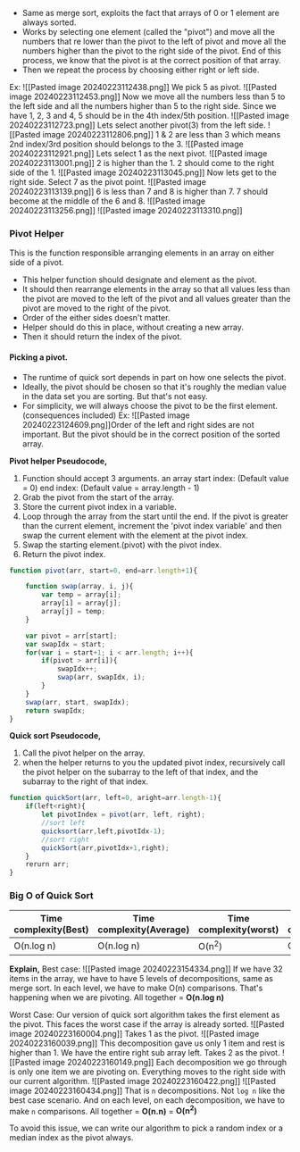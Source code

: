 - Same as merge sort, exploits the fact that arrays of 0 or 1 element are always sorted. 
- Works by selecting one element (called the "pivot") and move all the numbers that re lower than the pivot to the left of pivot and move all the numbers higher than the pivot to the right side of the pivot. 
	End of this process, we know that the pivot is at the correct position of that array. 
- Then we repeat the process by choosing either right or left side. 

Ex:
![[Pasted image 20240223112438.png]]
We pick 5 as pivot. 
![[Pasted image 20240223112453.png]]
Now we move all the numbers less than 5 to the left side and all the numbers higher than 5 to the right side. 
Since we have 1, 2, 3 and 4, 5 should be in the 4th index/5th position.
![[Pasted image 20240223112723.png]]
Lets select another pivot(3) from the left side. 
![[Pasted image 20240223112806.png]]
1 & 2 are less than 3 which means 2nd index/3rd position should belongs to the 3. 
![[Pasted image 20240223112921.png]]
Lets select 1 as the next pivot. 
![[Pasted image 20240223113001.png]]
2 is higher than the 1. 2 should come to the right side of the 1.
![[Pasted image 20240223113045.png]]
Now lets get to the right side.
Select 7 as the pivot point.
![[Pasted image 20240223113139.png]]
6 is less than 7 and 8 is higher than 7. 
7 should become at the middle of the 6 and 8.
![[Pasted image 20240223113256.png]]
![[Pasted image 20240223113310.png]]
### Pivot Helper
This is the function responsible arranging elements in an array on either side of a pivot. 
- This helper function should designate and element as the pivot. 
- It should then rearrange elements in the array so that all values less than the pivot are moved to the left of the pivot and all values greater than the pivot are moved to the right of the pivot. 
- Order of the either sides doesn't matter. 
- Helper should do this in place, without creating a new array. 
- Then it should return the index of the pivot.

#### Picking a pivot.
- The runtime of quick sort depends in part on how one selects the pivot. 
- Ideally, the pivot should be chosen so that it's roughly the median value in the data set you are sorting. 
	But that's not easy.
- For simplicity, we will always choose the pivot to be the first element.(consequences included)
Ex:
![[Pasted image 20240223124609.png]]Order of the left and right sides are not important. But the pivot should be in the correct position of the sorted array.

**Pivot helper Pseudocode,**
1. Function should accept 3 arguments.
	an array
	start index: (Default value = 0)
	end index: (Default value = array.length - 1)
2. Grab the pivot from the start of the array.
3. Store the current pivot index in a variable.
4. Loop through the array from the start until the end.
	If the pivot is greater than the current element, increment the 'pivot index variable' and then swap the current element with the element at the pivot index.
5. Swap the starting element.(pivot) with the pivot index.
6. Return the pivot index.

```js
function pivot(arr, start=0, end=arr.length+1){

	function swap(array, i, j){
		var temp = array[i];
		array[i] = array[j];
		array[j] = temp;
	}

	var pivot = arr[start];
	var swapIdx = start;
	for(var i = start+1; i < arr.length; i++){
		if(pivot > arr[i]){
			swapIdx++;
			swap(arr, swapIdx, i);
		}
	}
	swap(arr, start, swapIdx);
	return swapIdx;
}
```

**Quick sort Pseudocode,**
1. Call the pivot helper on the array.
2. when the helper returns to you the updated pivot index, recursively call the pivot helper on the subarray to the left of that index, and the subarray to the right of that index.
```js
function quickSort(arr, left=0, aright=arr.length-1){
	if(left<right){
		let pivotIndex = pivot(arr, left, right);
		//sort left
		quicksort(arr,left,pivotIdx-1);
		//sort right
		quickSort(arr,pivotIdx+1,right);
	}
	rerurn arr;
}
```

### Big O of Quick Sort

| Time complexity(Best) | Time complexity(Average) | Time complexity(worst) | Space complexity |
| --------------------- | ------------------------ | ---------------------- | ---------------- |
| O(n.log n)            | O(n.log n)               | O(n<sup>2</sup>)       | O(log n)         |
**Explain,**
Best case:
![[Pasted image 20240223154334.png]]
If we have 32 items in the array, we have to have 5 levels of decompositions, same as merge sort. 
In each level, we have to make O(n) comparisons. That's happening when we are pivoting. 
All together = **O(n.log n)**

Worst Case:
Our version of quick sort algorithm takes the first element as the pivot. This faces the worst case if the array is already sorted. 
![[Pasted image 20240223160004.png]]
Takes 1 as the pivot.
![[Pasted image 20240223160039.png]]
This decomposition gave us only 1 item and rest is higher than 1. We have the entire right sub array left.
Takes 2 as the pivot.
![[Pasted image 20240223160149.png]]
Each decomposition we go through is only one item we are pivoting on. Everything moves to the right side with our current algorithm.
![[Pasted image 20240223160422.png]]
![[Pasted image 20240223160434.png]]
That is `n` decompositions. Not `log n` like the best case scenario.
And on each level, on each decomposition, we have to make `n` comparisons.
All together = **O(n.n)** = **O(n<sup>2</sup>)**

To avoid this issue, we can write our algorithm to pick a random index or a median index as the pivot always.  